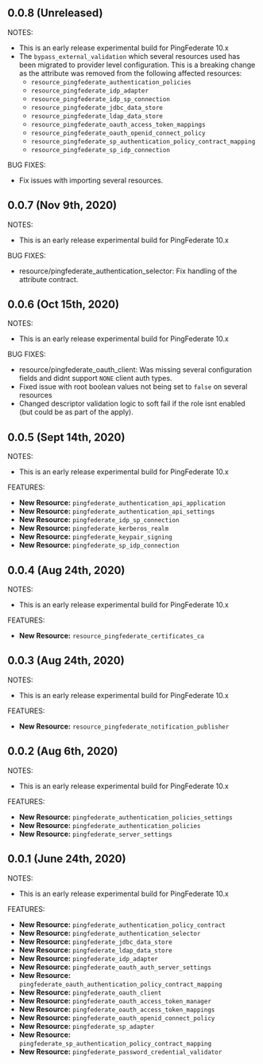 ## 0.0.8 (Unreleased)

NOTES:

* This is an early release experimental build for PingFederate 10.x
* The `bypass_external_validation` which several resources used has been migrated to provider level configuration.
This is a breaking change as the attribute was removed from the following affected resources:
    - `resource_pingfederate_authentication_policies`
    - `resource_pingfederate_idp_adapter`
    - `resource_pingfederate_idp_sp_connection`
    - `resource_pingfederate_jdbc_data_store`
    - `resource_pingfederate_ldap_data_store`
    - `resource_pingfederate_oauth_access_token_mappings`
    - `resource_pingfederate_oauth_openid_connect_policy`
    - `resource_pingfederate_sp_authentication_policy_contract_mapping`
    - `resource_pingfederate_sp_idp_connection`

BUG FIXES:

* Fix issues with importing several resources.


## 0.0.7 (Nov 9th, 2020)

NOTES:

* This is an early release experimental build for PingFederate 10.x

BUG FIXES:

* resource/pingfederate_authentication_selector: Fix handling of the attribute contract.

## 0.0.6 (Oct 15th, 2020)

NOTES:

* This is an early release experimental build for PingFederate 10.x

BUG FIXES:

* resource/pingfederate_oauth_client: Was missing several configuration fields and didnt support `NONE` client auth types.
* Fixed issue with root boolean values not being set to `false` on several resources
* Changed descriptor validation logic to soft fail if the role isnt enabled (but could be as part of the apply).

## 0.0.5 (Sept 14th, 2020)

NOTES:

* This is an early release experimental build for PingFederate 10.x

FEATURES:

* **New Resource:** `pingfederate_authentication_api_application`
* **New Resource:** `pingfederate_authentication_api_settings`
* **New Resource:** `pingfederate_idp_sp_connection`
* **New Resource:** `pingfederate_kerberos_realm`
* **New Resource:** `pingfederate_keypair_signing`
* **New Resource:** `pingfederate_sp_idp_connection`

## 0.0.4 (Aug 24th, 2020)

NOTES:

* This is an early release experimental build for PingFederate 10.x

FEATURES:

* **New Resource:** `resource_pingfederate_certificates_ca`

## 0.0.3 (Aug 24th, 2020)

NOTES:

* This is an early release experimental build for PingFederate 10.x

FEATURES:

* **New Resource:** `resource_pingfederate_notification_publisher`

## 0.0.2 (Aug 6th, 2020)

NOTES:

* This is an early release experimental build for PingFederate 10.x

FEATURES:

* **New Resource:** `pingfederate_authentication_policies_settings`
* **New Resource:** `pingfederate_authentication_policies`
* **New Resource:** `pingfederate_server_settings`

## 0.0.1 (June 24th, 2020)

NOTES:

* This is an early release experimental build for PingFederate 10.x

FEATURES:

* **New Resource:** `pingfederate_authentication_policy_contract`
* **New Resource:** `pingfederate_authentication_selector`
* **New Resource:** `pingfederate_jdbc_data_store`
* **New Resource:** `pingfederate_ldap_data_store`
* **New Resource:** `pingfederate_idp_adapter`
* **New Resource:** `pingfederate_oauth_auth_server_settings`
* **New Resource:** `pingfederate_oauth_authentication_policy_contract_mapping`
* **New Resource:** `pingfederate_oauth_client`
* **New Resource:** `pingfederate_oauth_access_token_manager`
* **New Resource:** `pingfederate_oauth_access_token_mappings`
* **New Resource:** `pingfederate_oauth_openid_connect_policy`
* **New Resource:** `pingfederate_sp_adapter`
* **New Resource:** `pingfederate_sp_authentication_policy_contract_mapping`
* **New Resource:** `pingfederate_password_credential_validator`
